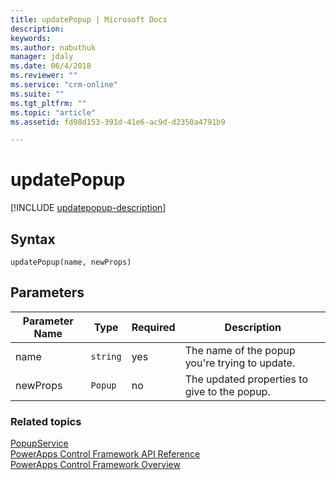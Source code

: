```yaml
---
title: updatePopup | Microsoft Docs
description: 
keywords:
ms.author: nabuthuk
manager: jdaly
ms.date: 06/4/2018
ms.reviewer: ""
ms.service: "crm-online"
ms.suite: ""
ms.tgt_pltfrm: ""
ms.topic: "article"
ms.assetid: fd98d153-391d-41e6-ac9d-d2350a4791b9

---
```


# updatePopup

[!INCLUDE [updatepopup-description](includes/updatepopup-description.md)]

## Syntax

`updatePopup(name, newProps)`

## Parameters

| Parameter Name|Type|Required|Description|
| ------------- |----|--------|-----------|
|name|`string`|yes|The name of the popup you're trying to update.|
|newProps|`Popup`|no|The updated properties to give to the popup.|

### Related topics

[PopupService](../popupservice.md)<br />
[PowerApps Control Framework API Reference](../index.md)<br />
[PowerApps Control Framework Overview](../../overview.md)<br />
